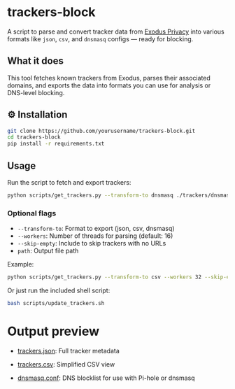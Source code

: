 # trackers-block

A script to parse and convert tracker data from [Exodus Privacy](https://reports.exodus-privacy.eu.org) into various formats like `json`, `csv`, and `dnsmasq` configs — ready for blocking.

## What it does

This tool fetches known trackers from Exodus, parses their associated domains, and exports the data into formats you can use for analysis or DNS-level blocking.

## ⚙️ Installation

```bash
git clone https://github.com/yourusername/trackers-block.git
cd trackers-block
pip install -r requirements.txt
```

## Usage

Run the script to fetch and export trackers:

```bash
python scripts/get_trackers.py --transform-to dnsmasq ./trackers/dnsmasq.conf
```

### Optional flags

- `--transform-to`: Format to export (json, csv, dnsmasq)
- `--workers`: Number of threads for parsing (default: 16)
- `--skip-empty`: Include to skip trackers with no URLs
- `path`: Output file path

Example:

```bash
python scripts/get_trackers.py --transform-to csv --workers 32 --skip-empty ./trackers/trackers.csv
```

Or just run the included shell script:

```bash
bash scripts/update_trackers.sh
```

# Output preview

- [trackers.json](https://github.com/Vlad2030/trackers-block/blob/main/trackers/trackers.json): Full tracker metadata

- [trackers.csv](https://github.com/Vlad2030/trackers-block/blob/main/trackers/trackers.csv): Simplified CSV view

- [dnsmasq.conf](https://github.com/Vlad2030/trackers-block/blob/main/trackers/dnsmasq.conf): DNS blocklist for use with Pi-hole or dnsmasq
